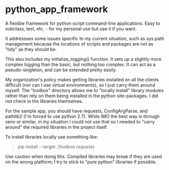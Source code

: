 # python_app_framework
A flexible framework for python script command-line applications. Easy to subclass, test, etc. - for my personal use but use it if you want.

It addressses some issues specific to my current situation, such as sys.path management because the locations of scripts and packages are not as "tidy" as they should be.

This also includes my initialize_logging() function. It sets up a slightly more complex logging than the basic, but nothing too complex. It can act as a pseudo-singleton, and can be extended pretty easily.

My organization's policy makes getting libraries installed on all the clients difficult (nor can I use virtual environments), so I just carry them around myself. 
The "toolbox" directory allows me to "locally install" library modules rather than rely on them being installed in the python site-packages. I did not check in the libraries themselves.

For the sample app, you should have requests, ConfigArgParse, and pathlib2 (I'm forced to use python 2.7). While IMO the best way is through venv or similar, in my situation I could not use that so I needed to "carry around" the required libraries in the project itself.

To install libraries locally use something like:

> pip install --target ./toolbox *requests*

Use caution when doing this. Compiled libraries may break if they are used on the wrong platform; I try to stick to "pure python" libraries if possible.
